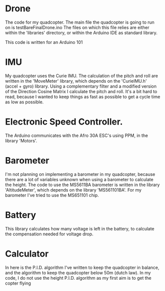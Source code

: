 # Drone
The code for my quadcopter.
The main file the quadcopter is going to run on is testBareFinalDrone.ino
The files on which this file relies are either within the 'libraries' directory, or within the Arduino IDE as standard library.

This code is written for an Arduino 101

# IMU
My quadcopter uses the Curie IMU. The calculation of the pitch and roll are written in the 'MoveMeter' library, which depends on the 'CurieIMU.h' (accel + gyro) library. Using a complementary filter and a modified version of the Direction Cosine Matrix I calculate the pitch and roll. It's a bit hard to read, because I wanted to keep things as fast as possible to get a cycle time as low as possible.

# Electronic Speed Controller.
The Arduino communicates with the Afro 30A ESC's using PPM, in the library 'Motors'.

# Barometer
I'm not planning on implementing a barometer in my quadcopter, because there are a lot of variables unknown when using a barometer to calculate the height. The code to use the MS5611BA barometer is written in the library 'AltitudeMeter', which depends on the library 'MS561101BA'. For my barometer I've tried to use the MS651101 chip.

# Battery
This library calculates how many voltage is left in the battery, to calculate the compensation needed for voltage drop.

# Calculator
In here is the P.I.D. algorithm I've written to keep the quadcopter in balance, and the algorithm to keep the quadcopter below 50m (dutch law). In my code, I do not use the height P.I.D. algorithm as my first aim is to get the copter flying
